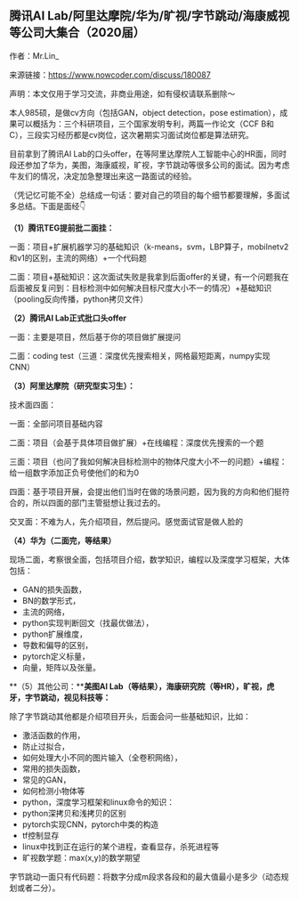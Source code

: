 ## 腾讯AI Lab/阿里达摩院/华为/旷视/字节跳动/海康威视等公司大集合（2020届）

作者：Mr.Lin_

来源链接：https://www.nowcoder.com/discuss/180087

声明：本文仅用于学习交流，非商业用途，如有侵权请联系删除～



本人985硕，是做cv方向（包括GAN，object detection，pose estimation），成果可以概括为：三个科研项目，三个国家发明专利，两篇一作论文（CCF B和C），三段实习经历都是cv岗位，这次暑期实习面试岗位都是算法研究。

目前拿到了腾讯AI Lab的口头offer，在等阿里达摩院人工智能中心的HR面，同时段还参加了华为，美图，海康威视，旷视，字节跳动等很多公司的面试。因为考虑牛友们的情况，决定加急整理出来这一路面试的经验。

（凭记忆可能不全）总结成一句话：要对自己的项目的每个细节都要理解，多面试多总结。下面是面经👇

**（1）腾讯TEG提前批二面挂：**

一面：项目+扩展机器学习的基础知识（k-means，svm，LBP算子，mobilnetv2和v1的区别，主流的网络）+一个代码题

二面：项目+基础知识：这次面试失败是我拿到后面offer的关键，有一个问题我在后面被反复问到：目标检测中如何解决目标尺度大小不一的情况）+基础知识（pooling反向传播，python拷贝文件）

**（2）腾讯AI Lab正式批口头offer**

一面：主要是项目，然后基于你的项目做扩展提问

二面：coding test（三道：深度优先搜索相关，网格最短距离，numpy实现CNN）

**（3）阿里达摩院（研究型实习生）：**

技术面四面：

一面：全部问项目基础内容

二面：项目（会基于具体项目做扩展）+在线编程：深度优先搜索的一个题

三面：项目（也问了我如何解决目标检测中的物体尺度大小不一的问题）+编程：给一组数字添加正负号使他们的和为0

四面：基于项目开展，会提出他们当时在做的场景问题，因为我的方向和他们挺符合的，所以四面的部门主管挺想让我过去的。

交叉面：不难为人，先介绍项目，然后提问。感觉面试官是做人脸的

**（4）华为（二面完，等结果）**

现场二面，考察很全面，包括项目介绍，数学知识，编程以及深度学习框架，大体包括：

- GAN的损失函数，
- BN的数学形式，
- 主流的网络，
- python实现判断回文（找最优做法），
- python扩展维度，
- 导数和偏导的区别，
- pytorch定义标量，
- 向量，矩阵以及张量。

**（5）其他公司：****美图AI Lab（等结果），海康研究院（等HR），旷视，虎牙，字节跳动，视见科技等：**

除了字节跳动其他都是介绍项目开头，后面会问一些基础知识，比如：

- 激活函数的作用，
- 防止过拟合，
- 如何处理大小不同的图片输入（全卷积网络），
- 常用的损失函数，
- 常见的GAN，
- 如何检测小物体等
- python，深度学习框架和linux命令的知识：
- python深拷贝和浅拷贝的区别
- pytorch实现CNN，pytorch中类的构造
- tf控制显存
- linux中找到正在运行的某个进程，查看显存，杀死进程等
- 旷视数学题：max(x,y)的数学期望

字节跳动一面只有代码题：将数字分成m段求各段和的最大值最小是多少（动态规划或者二分）。

 